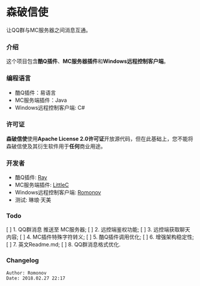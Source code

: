 # 森破信使 
让QQ群与MC服务器之间消息互通。 

### 介绍 
这个项目包含**酷Q插件**、**MC服务器插件**和**Windows远程控制客户端**。 

### 编程语言 
* 酷Q插件：易语言 
* MC服务端插件：Java 
* Windows远程控制客户端: C# 

### 许可证 
**森破信使**使用**Apache License 2.0许可证**开放源代码，但在此基础上，您不能将森破信使及其衍生软件用于**任何**商业用途。

### 开发者 
* 酷Q插件: [Ray](https://www.r-ay.cn/ "前往Ray的博客")
* MC服务端插件: [LittleC](https://xiaoc.ml/ "前往小C的站点")
* Windows远程控制客户端: [Romonov](http://www.romonov.com/ "前往浅墨小站")
* 测试: 琳琅·天美

### Todo 
[ ] 1. QQ群消息 推送至 MC服务器; 
[ ] 2. 远控端鉴权功能; 
[ ] 3. 远控端获取聊天内容; 
[ ] 4. MC插件特殊字符转义; 
[ ] 5. 酷Q插件调用优化; 
[ ] 6. 增强架构稳定性; 
[ ] 7. 英文Readme.md;
[ ] 8. QQ群消息格式优化.

### Changelog
```
Author: Romonov
Date: 2018.02.27 22:17
```
